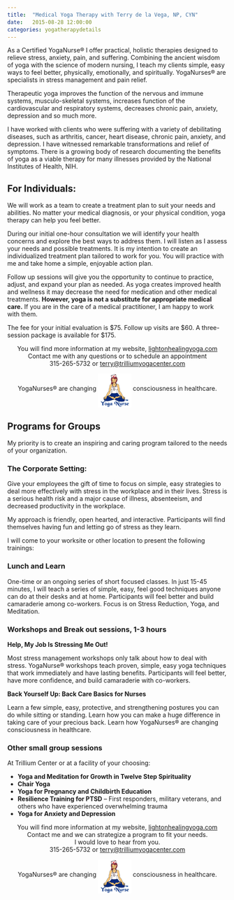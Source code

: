 ```yaml
---
title:  "Medical Yoga Therapy with Terry de la Vega, NP, CYN"
date:   2015-08-28 12:00:00
categories: yogatherapydetails
---
```

As a Certified YogaNurse® I offer practical, holistic therapies designed to relieve stress, anxiety, pain, and suffering. Combining the ancient wisdom of yoga with the science of modern nursing, I teach my clients simple, easy ways to feel better, physically, emotionally, and spiritually. YogaNurses® are specialists in stress management and pain relief.

Therapeutic yoga improves the function of the nervous and immune systems, musculo-skeletal systems, increases function of the cardiovascular and respiratory systems, decreases chronic pain, anxiety, depression and so much more.

I have worked with clients who were suffering with a variety of debilitating diseases, such as arthritis, cancer, heart disease, chronic pain, anxiety, and depression. I have witnessed remarkable transformations and relief of symptoms. There is a growing body of research documenting the benefits of yoga as a viable therapy for many illnesses provided by the National Institutes of Health, NIH.


## For Individuals:

We will work as a team to create a treatment plan to suit your needs and abilities. No matter your medical diagnosis, or your physical condition, yoga therapy can help you feel better.

During our initial one-hour consultation we will identify your health concerns and explore the best ways to address them. I will listen as I assess your needs and possible treatments. It is my intention to create an individualized treatment plan tailored to work for you. You will practice with me and take home a simple, enjoyable action plan.

Follow up sessions will give you the opportunity to continue to practice, adjust, and expand your plan as needed. As yoga creates improved health and wellness it may decrease the need for medication and other medical treatments. **However, yoga is not a substitute for appropriate medical care.** If you are in the care of a medical practitioner, I am happy to work with them.

The fee for your initial evaluation is $75. Follow up visits are $60. A three-session package is available for $175.

<p align="center">You will find more information at my website, <a href="http://lightonhealingyoga.com">lightonhealingyoga.com</a><br/>
Contact me with any questions or to schedule an appointment <br/>
315-265-5732 or <a href="mailto:terry@trilliumyogacenter.com">terry@trilliumyogacenter.com</a></p>

<p align="center">YogaNurses® are changing <img src="/images/ynlogo.png" align="middle"> consciousness in healthcare.</p>

## Programs for Groups

My priority is to create an inspiring and caring program tailored to the needs of your organization.

### The Corporate Setting:

Give your employees the gift of time to focus on simple, easy strategies to deal more effectively with stress in the workplace and in their lives. Stress is a serious health risk and a major cause of illness, absenteeism, and decreased productivity in the workplace.

My approach is friendly, open hearted, and interactive. Participants will find themselves having fun and letting go of stress as they learn.

I will come to your worksite or other location to present the following trainings:

### Lunch and Learn

One-time or an ongoing series of short focused classes. In just 15-45 minutes, I will teach a series of simple, easy, feel good techniques anyone can do at their desks and at home. Participants will feel better and build camaraderie among co-workers. Focus is on Stress Reduction, Yoga, and Meditation.

### Workshops and Break out sessions, 1-3 hours

**Help, My Job Is Stressing Me Out!**

Most stress management workshops only talk about how to deal with stress. YogaNurse® workshops teach proven, simple, easy yoga techniques that work immediately and have lasting benefits. Participants will feel better, have more confidence, and build camaraderie with co-workers.

**Back Yourself Up: Back Care Basics for Nurses**

Learn a few simple, easy, protective, and strengthening postures you can do while sitting or standing. Learn how you can make a huge difference in taking care of your precious back. Learn how YogaNurses® are changing consciousness in healthcare.

### Other small group sessions

At Trillium Center or at a facility of your choosing:

* **Yoga and Meditation for Growth in Twelve Step Spirituality**
* **Chair Yoga**
* **Yoga for Pregnancy and Childbirth Education**
* **Resilience Training for PTSD** – First responders, military veterans, and others who have experienced overwhelming trauma
* **Yoga for Anxiety and Depression**


<p align="center">You will find more information at my website, <a href="http://lightonhealingyoga.com">lightonhealingyoga.com</a><br/>
Contact me and we can strategize a program to fit your needs.<br/>
I would love to hear from you.<br/>
315-265-5732 or <a href="mailto:terry@trilliumyogacenter.com">terry@trilliumyogacenter.com</a></p>

<p align="center">YogaNurses® are changing <img src="/images/ynlogo.png" align="middle"> consciousness in healthcare.</p>
